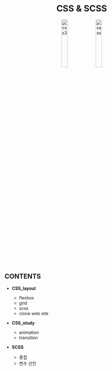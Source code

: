   <strong>
    <h1 align="center">CSS & SCSS</h1>
  </strong>
  <div align="center">
    <img src="https://nomadcoders.co/logos/css3.png" width= 20%; alt="css3" />
    &nbsp;
    <img src="https://nomadcoders.co/logos/sass.png" width= 20%; alt="sass" />
  </div>
  <br>

## **CONTENTS**
- **CSS_layout**
  - flexbox
  - grid
  - scss
  - clone web site

- **CSS_study**
  - animation
  - transition

- **SCSS**
  - 중첩
  - 변수 선언
